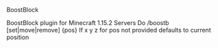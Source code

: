BoostBlock

BoostBlock plugin for Minecraft 1.15.2 Servers
Do /boostb [set|move|remove] {pos}
If x y z for pos not provided defaults to current position
